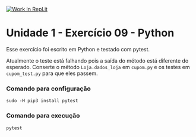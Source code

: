 [![Work in Repl.it](https://classroom.github.com/assets/work-in-replit-14baed9a392b3a25080506f3b7b6d57f295ec2978f6f33ec97e36a161684cbe9.svg)](https://classroom.github.com/online_ide?assignment_repo_id=3271849&assignment_repo_type=AssignmentRepo)
# Unidade 1 - Exercício 09 - Python
Esse exercício foi escrito em Python e testado com pytest.

Atualmente o teste está falhando pois a saída do método está diferente do esperado.
Conserte o método `Loja.dados_loja` em `cupom.py` e os testes em `cupom_test.py` para que eles passem.

### Comando para configuração
`sudo -H pip3 install pytest`

### Comando para execução
`pytest`
